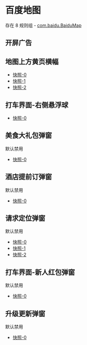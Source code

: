 # 百度地图

存在 8 规则组 - [com.baidu.BaiduMap](/src/apps/com.baidu.BaiduMap.ts)

## 开屏广告

## 地图上方黄页横幅

- [快照-0](https://gkd-kit.gitee.io/import/12642301)
- [快照-1](https://gkd-kit.gitee.io/import/12801465)
- [快照-2](https://gkd-kit.songe.li/import/12909281)

## 打车界面-右侧悬浮球

- [快照-0](https://gkd-kit.gitee.io/import/12642307)

## 美食大礼包弹窗

默认禁用

- [快照-0](https://gkd-kit.gitee.io/import/12642310)

## 酒店提前订弹窗

默认禁用

- [快照-0](https://gkd-kit.gitee.io/import/12642319)

## 请求定位弹窗

默认禁用

- [快照-0](https://gkd-kit.gitee.io/import/12660884)
- [快照-1](https://gkd-kit.gitee.io/import/12660883)
- [快照-2](https://gkd-kit.songe.li/import/12909299)

## 打车界面-新人红包弹窗

默认禁用

- [快照-0](https://gkd-kit.songe.li/import/12909300)

## 升级更新弹窗

默认禁用

- [快照-0](https://gkd-kit.songe.li/import/12909385)
